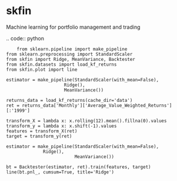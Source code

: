 # skfin
Machine learning for portfolio management and trading

.. code:: python

    	from sklearn.pipeline import make_pipeline
	from sklearn.preprocessing import StandardScaler
	from skfin import Ridge, MeanVariance, Backtester
	from skfin.datasets import load_kf_returns
	from skfin.plot import line

	estimator = make_pipeline(StandardScaler(with_mean=False), 
                          Ridge(), 
                          MeanVariance())

	returns_data = load_kf_returns(cache_dir='data')
	ret = returns_data['Monthly']['Average_Value_Weighted_Returns'][:'1999']

	transform_X = lambda x: x.rolling(12).mean().fillna(0).values
	transform_y = lambda x: x.shift(-1).values
	features = transform_X(ret)
	target = transform_y(ret)

	estimator = make_pipeline(StandardScaler(with_mean=False),
				  Ridge(), 
                          	  MeanVariance())

	bt = Backtester(estimator, ret).train(features, target)
	line(bt.pnl_, cumsum=True, title='Ridge')